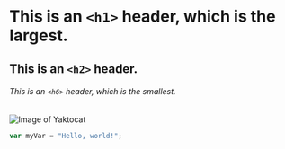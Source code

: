 # This is an `<h1>` header, which is the largest.
## This is an `<h2>` header.
###### This is an `<h6>` header, which is the smallest.
![Image of Yaktocat](https://octodex.github.com/images/yaktocat.png)
``` javascript
var myVar = "Hello, world!";
```
